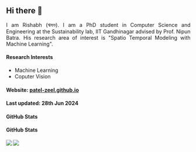 ## Hi there 👋

<div style="text-align: justify">
I am Rishabh (ঋষভ). I am a PhD student in Computer Science and Engineering at the <a style="text-decoration:none" href="https://nipunbatra.github.io/lab/">Sustainability lab</a>, <a style="text-decoration:none" href="https://www.iitgn.ac.in/">IIT Gandhinagar</a> advised by Prof. <a style="text-decoration:none" href="https://nipunbatra.github.io">Nipun Batra</a>. His research area of interest is "Spatio Temporal Modeling with Machine Learning".

#### Research Interests
- Machine Learning
- Coputer Vision    



</div>

#### Website: [patel-zeel.github.io](https://patel-zeel.github.io/)

#### Last updated: 28th Jun 2024

#### GitHub Stats
#### GitHub Stats

<a href="https://github.com/anuraghazra/github-readme-stats">
  <img align="left" src="https://github-readme-stats.vercel.app/api?username=rishabh-mondal&show_icons=true&theme=radical" />
</a>

<a href="https://github.com/anuraghazra/github-readme-stats">
  <img align="center" src="https://github-readme-stats.vercel.app/api/top-langs/?username=rishabh-mondal&layout=compact&theme=radical" />
</a>